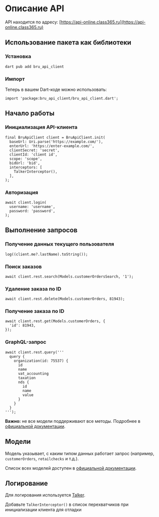 Описание API
============

API находится по адресу: [https://api-online.class365.ru](https://api-online.class365.ru)

Использование пакета как библиотеки
-----------------------------------

### Установка

    dart pub add bru_api_client

### Импорт

Теперь в вашем Dart-коде можно использовать:

    import 'package:bru_api_client/bru_api_client.dart';

Начало работы
-------------

### Инициализация API-клиента

    final BruApiClient client = BruApiClient.init(
      baseUrl: Uri.parse('https://example.com/'),
      enterUrl: 'https://enter-example.com/',
      clientSecret: 'secret',
      clientId: 'client id',
      scope: 'scope',
      bidUrl: 'bid',
      interceptors: [
        TalkerInterceptor(),
      ],
    );

### Авторизация

    await client.login(
      username: 'username',
      password: 'password',
    );

Выполнение запросов
-------------------

### Получение данных текущего пользователя

    log((client.me?.lastName).toString());

### Поиск заказов

    await client.rest.search(Models.customerOrdersSearch, '1');

### Удаление заказа по ID

    await client.rest.delete(Models.customerOrders, 81943);

### Получение заказа по ID

    await client.rest.get(Models.customerOrders, {
      'id': 81943,
    });

### GraphQL-запрос

    await client.rest.query('''
      query {
        organization(id: 75537) {
          id
          name
          vat_accounting
          taxation
          nds {
            id
            name
            value
          }
        }
      }
    ''');

**Важно:** не все модели поддерживают все методы. Подробнее в [официальной документации](https://api-online.class365.ru/api-polnoe/vvedenie_v_api_biznesru/228).

Модели
------

Модель указывает, с каким типом данных работает запрос (например, `customerOrders`, `retailchecks` и т.д.).

Список всех моделей доступен в [официальной документации](https://api-online.class365.ru/api-polnoe/vvedenie_v_api_biznesru/228).

Логирование
-----------

Для логирования используется [Talker](https://pub.dev/packages/talker).

Добавьте `TalkerInterceptor()` в список перехватчиков при инициализации клиента для отладки